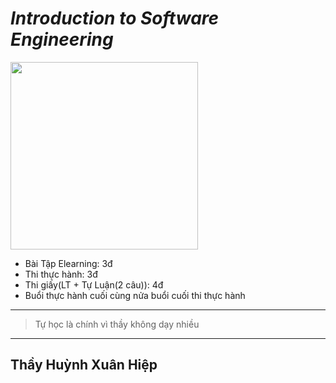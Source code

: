 # ***Introduction to Software Engineering***
<img src="https://www.ntaskmanager.com/wp-content/uploads/2019/07/3.png" alt="" style="width: 300px; height: auto;">

* Bài Tập Elearning: 3đ 
* Thi thực hành: 3đ 
* Thi giấy(LT + Tự Luận(2 câu)): 4đ 
* Buổi thực hành cuối cùng nửa buổi cuối thi thực hành 

***
> Tự học là chính vì thầy không dạy nhiều
***

<h2>Thầy Huỳnh Xuân Hiệp</h2>
